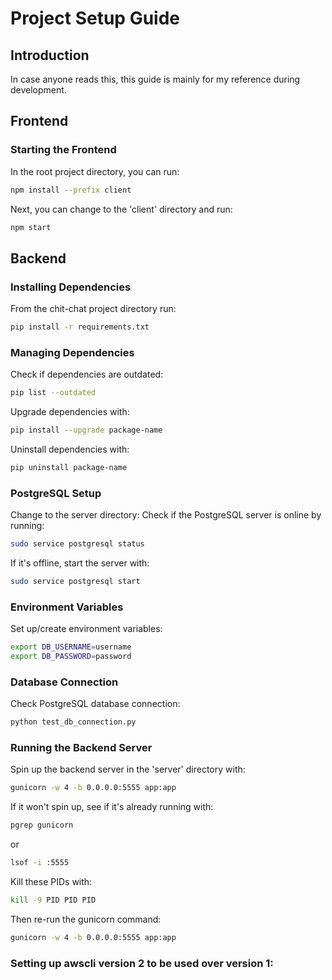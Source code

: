 # Project Setup Guide

## Introduction

In case anyone reads this, this guide is mainly for my reference during development.

## Frontend

### Starting the Frontend

In the root project directory, you can run:

```bash
npm install --prefix client
```

Next, you can change to the 'client' directory and run:

```bash
npm start
```

## Backend

### Installing Dependencies

From the chit-chat project directory run:

```bash
pip install -r requirements.txt
```

### Managing Dependencies

Check if dependencies are outdated:

```bash
pip list --outdated
```

Upgrade dependencies with:

```bash
pip install --upgrade package-name
```

Uninstall dependencies with:

```bash
pip uninstall package-name
```

### PostgreSQL Setup
Change to the server directory:
Check if the PostgreSQL server is online by running:

```bash
sudo service postgresql status
```

If it's offline, start the server with:

```bash
sudo service postgresql start
```

### Environment Variables

Set up/create environment variables:

```bash
export DB_USERNAME=username
export DB_PASSWORD=password
```

### Database Connection

Check PostgreSQL database connection:

```bash
python test_db_connection.py
```

### Running the Backend Server

Spin up the backend server in the 'server' directory with:

```bash
gunicorn -w 4 -b 0.0.0.0:5555 app:app
```

If it won't spin up, see if it's already running with:

```bash
pgrep gunicorn
```
or 
```bash
lsof -i :5555
```

Kill these PIDs with:

```bash
kill -9 PID PID PID
```

Then re-run the gunicorn command:

```bash
gunicorn -w 4 -b 0.0.0.0:5555 app:app
```



### Setting up awscli version 2 to be used over version 1:
```export PATH="/usr/local/bin:$HOME/Development/code/bag-talk/chit-chat:$PATH"
```